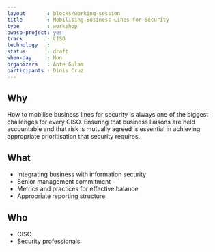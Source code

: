 ```yaml
---
layout       : blocks/working-session
title        : Mobilising Business Lines for Security
type         : workshop
owasp-project: yes
track        : CISO
technology   :
status       : draft
when-day     : Mon
organizers   : Ante Gulam
participants : Dinis Cruz
---
```


## Why

How to mobilise business lines for security is always one of the biggest challenges for every CISO. Ensuring that business liaisons are held accountable and that risk is mutually agreed is essential in achieving appropriate prioritisation that security requires. 

## What

- Integrating business with information security
- Senior management commitment
- Metrics and practices for effective balance
- Appropriate reporting structure

## Who

- CISO
- Security professionals

